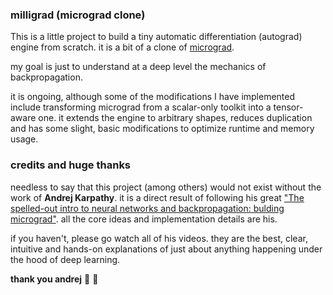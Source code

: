 ### milligrad (micrograd clone)

This is a little project to build a tiny automatic differentiation (autograd) engine from scratch. it is a bit of a clone of [micrograd](https://github.com/karpathy/micrograd).

my goal is just to understand at a deep level the mechanics of backpropagation. 

it is ongoing, although some of the modifications I have implemented include transforming micrograd from a scalar-only toolkit into a tensor-aware one. it extends the engine to arbitrary shapes, reduces duplication and has some slight, basic modifications to optimize runtime and memory usage.

### credits and huge thanks

needless to say that this project (among others) would not exist without the work of **Andrej Karpathy**. it is a direct result of following his great ["The spelled-out intro to neural networks and backpropagation: bulding micrograd"](https://www.youtube.com/watch?v=VMj-3S1tku0&list=PLAqhIrjkxbuWI23v9cThsA9GvCAUhRvKZ&index=1). all the core ideas and implementation details are his. 

if you haven't, please go watch all of his videos. they are the best, clear, intuitive and hands-on explanations  of just about anything happening under the hood of deep learning. 

**thank you andrej** :goat: :goat:
